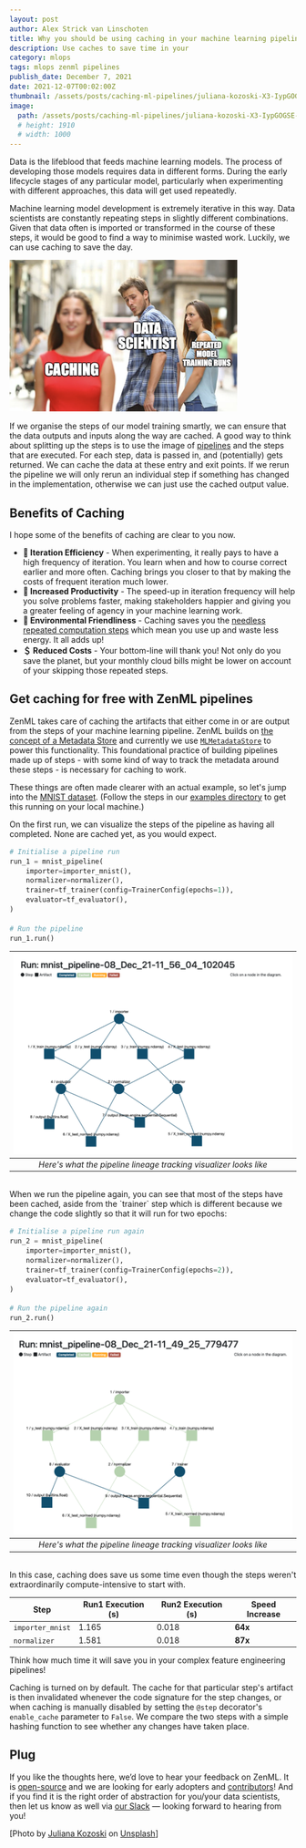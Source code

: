 ```yaml
---
layout: post
author: Alex Strick van Linschoten
title: Why you should be using caching in your machine learning pipelines
description: Use caches to save time in your
category: mlops
tags: mlops zenml pipelines
publish_date: December 7, 2021
date: 2021-12-07T00:02:00Z
thumbnail: /assets/posts/caching-ml-pipelines/juliana-kozoski-X3-IypGOGSE-unsplash.jpg
image:
  path: /assets/posts/caching-ml-pipelines/juliana-kozoski-X3-IypGOGSE-unsplash.jpg
  # height: 1910
  # width: 1000
---
```


Data is the lifeblood that feeds machine learning models. The process of developing those models requires data in different forms. During the early lifecycle stages of any particular model, particularly when experimenting with different approaches, this data will get used repeatedly.

Machine learning model development is extremely iterative in this way. Data scientists are constantly repeating steps in slightly different combinations. Given that data often is imported or transformed in the course of these steps, it would be good to find a way to minimise wasted work. Luckily, we can use caching to save the day.

![Caching in machine learning workflows via the distracted boyfriend meme](../assets/posts/caching-ml-pipelines/caching-trio.png)

If we organise the steps of our model training smartly, we can ensure that the data outputs and inputs along the way are cached. A good way to think about splitting up the steps is to use the image of [pipelines](https://blog.zenml.io/tag/pipelines/) and the steps that are executed. For each step, data is passed in, and (potentially) gets returned. We can cache the data at these entry and exit points. If we rerun the pipeline we will only rerun an individual step if something has changed in the implementation, otherwise we can just use the cached output value.

## Benefits of Caching

I hope some of the benefits of caching are clear to you now.

- **🔁 Iteration Efficiency** - When experimenting, it really pays to have a high frequency of iteration. You learn when and how to course correct earlier and more often. Caching brings you closer to that by making the costs of frequent iteration much lower.
- **💪 Increased Productivity** - The speed-up in iteration frequency will help you solve problems faster, making stakeholders happier and giving you a greater feeling of agency in your machine learning work.
- **🌳 Environmental Friendliness** - Caching saves you the [needless repeated computation steps](https://machinelearning.piyasaa.com/greening-ai-rebooting-the-environmental-harms-of-machine/) which mean you use up and waste less energy. It all adds up!
- **＄ Reduced Costs** - Your bottom-line will thank you! Not only do you save the planet, but your monthly cloud bills might be lower on account of your skipping those repeated steps.

## Get caching for free with ZenML pipelines

ZenML takes care of caching the artifacts that either come in or are output from the steps of your machine learning pipeline. ZenML builds on [the concept of a Metadata Store](https://docs.zenml.io/core-concepts) and currently we use [`MLMetadataStore`](https://www.tensorflow.org/tfx/guide/mlmd) to power this functionality. This foundational practice of building pipelines made up of steps - with some kind of way to track the metadata around these steps - is necessary for caching to work.

These things are often made clearer with an actual example, so let's jump into the [MNIST dataset](https://github.com/tensorflow/datasets/blob/master/tensorflow_datasets/image_classification/mnist.py). (Follow the steps in our [examples directory](https://github.com/zenml-io/zenml/tree/main/examples/caching) to get this running on your local machine.)

On the first run, we can visualize the steps of the pipeline as having all completed. None are cached yet, as you would expect.

```python
# Initialise a pipeline run
run_1 = mnist_pipeline(
    importer=importer_mnist(),
    normalizer=normalizer(),
    trainer=tf_trainer(config=TrainerConfig(epochs=1)),
    evaluator=tf_evaluator(),
)

# Run the pipeline
run_1.run()
```

| ![First run of our pipeline](../assets/posts/caching-ml-pipelines/run1.png) |
|:--:|
| *Here's what the pipeline lineage tracking visualizer looks like* |

<br>
When we run the pipeline again, you can see that most of the steps have been cached, aside from the `trainer` step which is different because we change the code slightly so that it will run for two epochs:

```python
# Initialise a pipeline run again
run_2 = mnist_pipeline(
    importer=importer_mnist(),
    normalizer=normalizer(),
    trainer=tf_trainer(config=TrainerConfig(epochs=2)),
    evaluator=tf_evaluator(),
)

# Run the pipeline again
run_2.run()
```

| ![The second run](../assets/posts/caching-ml-pipelines/run2.png) |
|:--:|
| *Here's what the pipeline lineage tracking visualizer looks like* |

<br>
In this case, caching does save us some time even though the steps weren't extraordinarily compute-intensive to start with.

| Step         | Run1 Execution (s)     | Run2 Execution (s) | Speed Increase |
|--------------|-----------|------------|------------|
| `importer_mnist` | 1.165      | 0.018        | **64x**
| `normalizer`      | 1.581  | 0.018       | **87x**


Think how much time it will save you in your complex feature engineering pipelines!

Caching is turned on by default. The cache for that particular step's artifact is then invalidated whenever the code signature for the step changes, or when caching is manually disabled by setting the `@step` decorator's `enable_cache` parameter to `False`. We compare the two steps with a simple hashing function to see whether any changes have taken place.

## Plug

If you like the thoughts here, we’d love to hear your feedback on ZenML. It is [open-source](https://github.com/maiot-io/zenml) and we are looking for early adopters and [contributors](https://github.com/maiot-io/zenml)! And if you find it is the right order of abstraction for you/your data scientists, then let us know as well via [our Slack](http://zenml.io/slack-invite) — looking forward to hearing from you!

[Photo by [Juliana Kozoski](https://unsplash.com/@jkozoski?utm_source=unsplash&utm_medium=referral&utm_content=creditCopyText) on [Unsplash](https://unsplash.com/s/photos/pipes?utm_source=unsplash&utm_medium=referral&utm_content=creditCopyText)]
